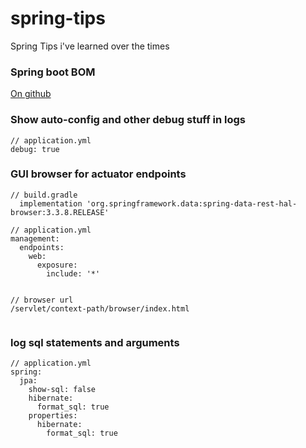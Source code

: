 # spring-tips
Spring Tips i've learned over the times

### Spring boot BOM
[On github](https://github.com/spring-projects/spring-boot/blob/master/spring-boot-project/spring-boot-dependencies/build.gradle)

### Show auto-config and other debug stuff in logs
```
// application.yml
debug: true
```

### GUI browser for actuator endpoints
```
// build.gradle
  implementation 'org.springframework.data:spring-data-rest-hal-browser:3.3.8.RELEASE'

// application.yml
management:
  endpoints:
    web:
      exposure:
        include: '*'


// browser url
/servlet/context-path/browser/index.html


```

### log sql statements and arguments
```
// application.yml
spring:
  jpa:
    show-sql: false
    hibernate:
      format_sql: true
    properties:
      hibernate:
        format_sql: true

```

